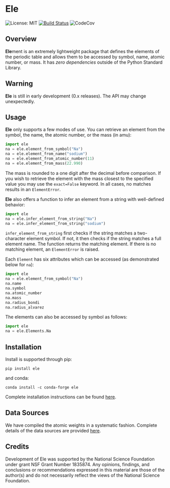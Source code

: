 # Ele

![License: MIT](https://img.shields.io/github/license/rsdefever/ele)
[![Build Status](https://dev.azure.com/rdefever/ele/_apis/build/status/rsdefever.ele?branchName=master)](https://dev.azure.com/rdefever/ele/_apis/build/status/rsdefever.ele?branchName=master)
![CodeCov](https://codecov.io/gh/rsdefever/ele/branch/master/graph/badge.svg)

## Overview

**Ele**ment is an extremely lightweight package that defines
the elements of the periodic table and allows them to be accessed
by symbol, name, atomic number, or mass. It has *zero dependencies*
outside of the Python Standard Library.

## Warning

**Ele** is still in early development (0.x releases). The API may
change unexpectedly.

## Usage

**Ele** only supports a few modes of use. You can retrieve an element
from the symbol, the name, the atomic number, or the mass (in amu):

```python
import ele
na = ele.element_from_symbol("Na")
na = ele.element_from_name("sodium")
na = ele.element_from_atomic_number(11)
na = ele.element_from_mass(22.990)
```

The mass is rounded to a one digit after the decimal before comparison. If you wish to
retrieve the element with the mass closest to the specified value you
may use the `exact=False` keyword. In all cases, no matches results
in an `ElementError`.

**Ele** also offers a function to infer an element from a string with
well-defined behavior:

```python
import ele
na = ele.infer_element_from_string("Na")
na = ele.infer_element_from_string("sodium")
```

`infer_element_from_string` first checks if the string matches a
two-character element symbol. If not, it then checks if the string
matches a full element name. The function returns the matching element.
If there is no matching element, an `ElementError` is raised.

Each `Element` has six attributes which can be accessed
(as demonstrated below for ``na``):

```python
import ele
na = ele.element_from_symbol("Na")
na.name
na.symbol
na.atomic_number
na.mass
na.radius_bondi
na.radius_alvarez
```

The elements can also be accessed by symbol as follows:

```python
import ele
na = ele.Elements.Na
```

## Installation


Install is supported through pip:

	pip install ele

and conda:

	conda install -c conda-forge ele


Complete installation instructions can be found [here](install.md).


## Data Sources

We have compiled the atomic weights in a systematic fashion. Complete details of the data sources are provided [here](sources.md).


## Credits

Development of Ele was supported by the National Science Foundation
under grant NSF Grant Number 1835874. Any opinions, findings, and conclusions or
recommendations expressed in this material are those of the author(s) and do
not necessarily reflect the views of the National Science Foundation.
